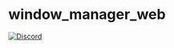 # window_manager_web

[![Discord](https://img.shields.io/badge/discord-%237289DA.svg?style=for-the-badge&logo=discord&logoColor=white)](https://discord.gg/vba8W9SF)
